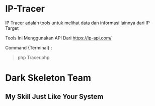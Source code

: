 # IP-Tracer
IP Tracer adalah tools untuk melihat data dan informasi lainnya dari IP Target

Tools Ini Menggunakan API Dari https://ip-api.com/

Command {Terminal} : 

 >php Tracer.php
 
 
 # Dark Skeleton Team 
## My Skill Just Like Your System
